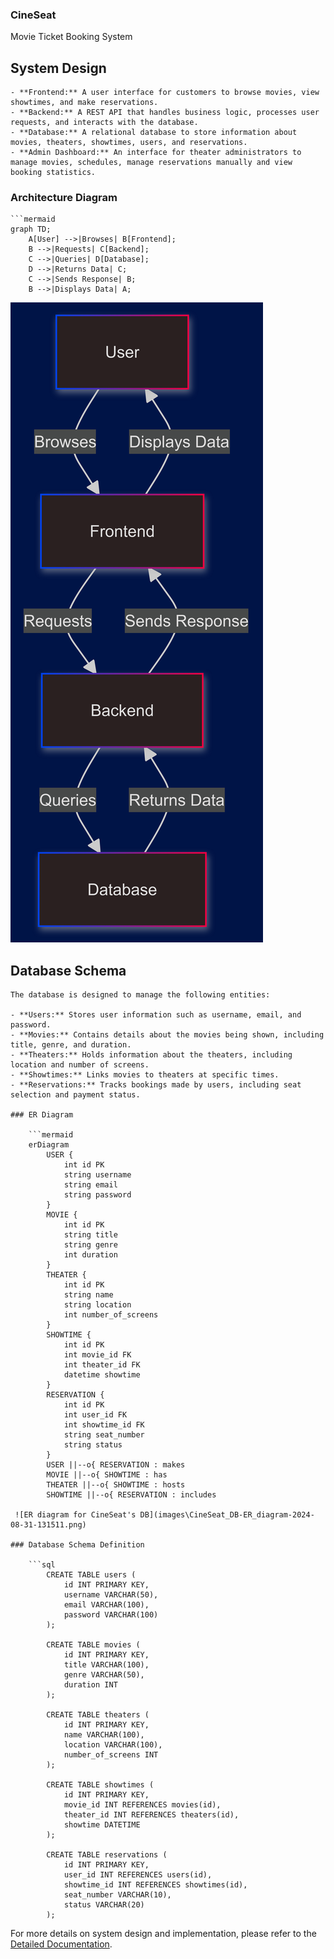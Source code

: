 ### CineSeat
Movie Ticket Booking System

## System Design

    - **Frontend:** A user interface for customers to browse movies, view showtimes, and make reservations.
    - **Backend:** A REST API that handles business logic, processes user requests, and interacts with the database.
    - **Database:** A relational database to store information about movies, theaters, showtimes, users, and reservations.
    - **Admin Dashboard:** An interface for theater administrators to manage movies, schedules, manage reservations manually and view booking statistics.

### Architecture Diagram

    ```mermaid
    graph TD;
        A[User] -->|Browses| B[Frontend];
        B -->|Requests| C[Backend];
        C -->|Queries| D[Database];
        D -->|Returns Data| C;
        C -->|Sends Response| B;
        B -->|Displays Data| A;

   ![High Leveel System Architecture of CineSeat](images\CineSeat_SystemArchitecture-2024-08-31-130640.png)

## Database Schema

    The database is designed to manage the following entities:

    - **Users:** Stores user information such as username, email, and password.
    - **Movies:** Contains details about the movies being shown, including title, genre, and duration.
    - **Theaters:** Holds information about the theaters, including location and number of screens.
    - **Showtimes:** Links movies to theaters at specific times.
    - **Reservations:** Tracks bookings made by users, including seat selection and payment status.

    ### ER Diagram

        ```mermaid
        erDiagram
            USER {
                int id PK
                string username
                string email
                string password
            }
            MOVIE {
                int id PK
                string title
                string genre
                int duration
            }
            THEATER {
                int id PK
                string name
                string location
                int number_of_screens
            }
            SHOWTIME {
                int id PK
                int movie_id FK
                int theater_id FK
                datetime showtime
            }
            RESERVATION {
                int id PK
                int user_id FK
                int showtime_id FK
                string seat_number
                string status
            }
            USER ||--o{ RESERVATION : makes
            MOVIE ||--o{ SHOWTIME : has
            THEATER ||--o{ SHOWTIME : hosts
            SHOWTIME ||--o{ RESERVATION : includes
    
     ![ER diagram for CineSeat's DB](images\CineSeat_DB-ER_diagram-2024-08-31-131511.png)

    ### Database Schema Definition

        ```sql
            CREATE TABLE users (
                id INT PRIMARY KEY,
                username VARCHAR(50),
                email VARCHAR(100),
                password VARCHAR(100)
            );

            CREATE TABLE movies (
                id INT PRIMARY KEY,
                title VARCHAR(100),
                genre VARCHAR(50),
                duration INT
            );

            CREATE TABLE theaters (
                id INT PRIMARY KEY,
                name VARCHAR(100),
                location VARCHAR(100),
                number_of_screens INT
            );

            CREATE TABLE showtimes (
                id INT PRIMARY KEY,
                movie_id INT REFERENCES movies(id),
                theater_id INT REFERENCES theaters(id),
                showtime DATETIME
            );

            CREATE TABLE reservations (
                id INT PRIMARY KEY,
                user_id INT REFERENCES users(id),
                showtime_id INT REFERENCES showtimes(id),
                seat_number VARCHAR(10),
                status VARCHAR(20)
            );


For more details on system design and implementation, please refer to the [Detailed Documentation](docs/detailed_documentation.md).
